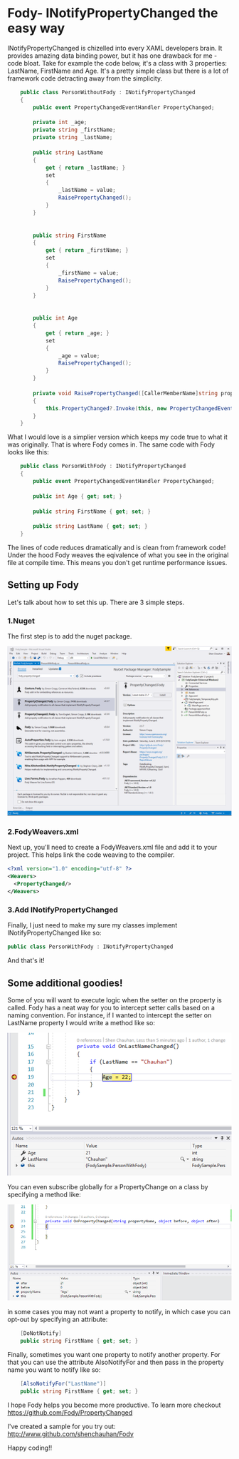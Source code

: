 # Fody- INotifyPropertyChanged the easy way

INotifyPropertyChanged is chizelled into every XAML developers brain. It provides amazing data binding power, but it has one drawback for me - code bloat. Take for example the code below, it's a class with 3 properties: LastName, FirstName and Age. It's a pretty simple class but there is a lot of framework code detracting away from the simplicity.

```csharp
    public class PersonWithoutFody : INotifyPropertyChanged
    {
        public event PropertyChangedEventHandler PropertyChanged;

        private int _age;
        private string _firstName;
        private string _lastName;

        public string LastName
        {
            get { return _lastName; }
            set
            {
                _lastName = value;
                RaisePropertyChanged();
            }
        }


        public string FirstName
        {
            get { return _firstName; }
            set
            {
                _firstName = value;
                RaisePropertyChanged();
            }
        }


        public int Age
        {
            get { return _age; }
            set
            {
                _age = value;
                RaisePropertyChanged();
            }
        }

        private void RaisePropertyChanged([CallerMemberName]string propertyName = "")
        {
            this.PropertyChanged?.Invoke(this, new PropertyChangedEventArgs(propertyName));
        }
    }
```

What I would love is a simplier version which keeps my code true to what it was originally. That is where Fody comes in. The same code with Fody looks like this:

```csharp
    public class PersonWithFody : INotifyPropertyChanged
    {
        public event PropertyChangedEventHandler PropertyChanged;

        public int Age { get; set; }

        public string FirstName { get; set; }

        public string LastName { get; set; }
    }
```
The lines of code reduces dramatically and is clean from framework code! Under the hood Fody weaves the eqivalence of what you see in the original file at compile time. This means you don't get runtime performance issues.

## Setting up Fody

Let's talk about how to set this up. There are 3 simple steps.

### 1.Nuget
The first step is to add the nuget package.

![Nuget Fody PropertyChanged](Assets/nuget.png "Fody.PropertyChanged")  

### 2.FodyWeavers.xml
Next up, you'll need to create a FodyWeavers.xml file and add it to your project. This helps link the code weaving to the compiler.

```xml
<?xml version="1.0" encoding="utf-8" ?>
<Weavers>
  <PropertyChanged/>
</Weavers>
```

### 3.Add INotifyPropertyChanged
Finally, I just need to make my sure my classes implement INotifyPropertyChanged like so:

```csharp 
public class PersonWithFody : INotifyPropertyChanged
```

And that's it!

## Some additional goodies!
Some of you will want to execute logic when the setter on the property is called. Fody has a neat way for you to intercept setter calls based on a naming convention. For instance, if I wanted to intercept the setter on LastName property I would write a method like so:

![OnLastNameChanged](Assets/lastName.png "OnLastNameChanged")  

You can even subscribe globally for a PropertyChange on a class by specifying a method like:

![Global property changed](Assets/propertychanged.png "Global PropertyChanged")  

in some cases you may not want a property to notify, in which case you can opt-out by specifying an attribute:
```csharp
    [DoNotNotify]
    public string FirstName { get; set; }
```

Finally, sometimes you want one property to notify another property. For that you can use the attribute AlsoNotifyFor and then pass in the property name you want to notify like so:

```csharp
    [AlsoNotifyFor("LastName")]
    public string FirstName { get; set; }
```

I hope Fody helps you become more productive. To learn more checkout https://github.com/Fody/PropertyChanged

I've created a sample for you try out: http://www.github.com/shenchauhan/Fody

Happy coding!!